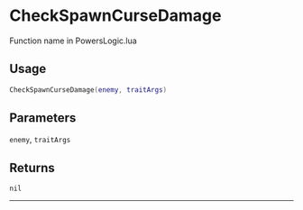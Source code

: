 # CheckSpawnCurseDamage
Function name in PowersLogic.lua
## Usage
```lua
CheckSpawnCurseDamage(enemy, traitArgs)
```
## Parameters
`enemy`, `traitArgs`
## Returns
`nil`

---